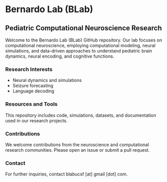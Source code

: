 # Bernardo Lab (BLab)

## Pediatric Computational Neuroscience Research

Welcome to the Bernardo Lab (BLab) GitHub repository. Our lab focuses on computational neuroscience, employing computational modeling, neural simulations, and data-driven approaches to understand pediatric brain dynamics, neural encoding, and cognitive functions.

### Research Interests

* Neural dynamics and simulations
* Seizure forecasting
* Language decoding

### Resources and Tools

This repository includes code, simulations, datasets, and documentation used in our research projects.

### Contributions

We welcome contributions from the neuroscience and computational research communities. Please open an issue or submit a pull request.

### Contact

For further inquiries, contact blabucsf [at] gmail [dot] com.
